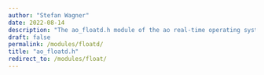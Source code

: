 ```yaml
---
author: "Stefan Wagner"
date: 2022-08-14
description: "The ao_floatd.h module of the ao real-time operating system."
draft: false
permalink: /modules/floatd/
title: "ao_floatd.h"
redirect_to: /modules/float/
---
```


